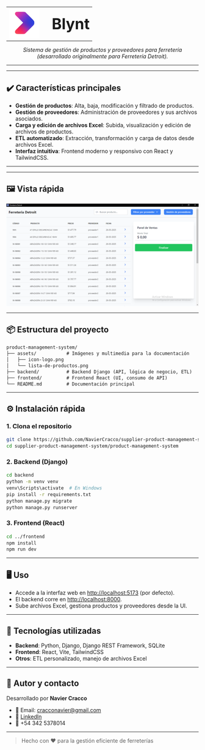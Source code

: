 <table align="center">
 <tr>
  <td><img src="assets/icon-logo.png" alt="Blynt Logo" width="80"/></td>
  <td><span style="font-size:2.8em; font-weight:bold; margin-left:18px;">Blynt</span></td>
 </tr>
</table>

<p align="center"><em>Sistema de gestión de productos y proveedores para ferretería (desarrollado originalmente para Ferretería Detroit).</em></p>

---

---

## ✔️ Características principales

- **Gestión de productos**: Alta, baja, modificación y filtrado de productos.
- **Gestión de proveedores**: Administración de proveedores y sus archivos asociados.
- **Carga y edición de archivos Excel**: Subida, visualización y edición de archivos de productos.
- **ETL automatizado**: Extracción, transformación y carga de datos desde archivos Excel.
- **Interfaz intuitiva**: Frontend moderno y responsivo con React y TailwindCSS.

---

---

## 🖼️ Vista rápida

<p align="center">
 <img src="assets/lista-de-productos.png" alt="Vista de productos" width="600"/>
</p>

---

## 📦 Estructura del proyecto

```text
product-management-system/
├── assets/           # Imágenes y multimedia para la documentación
│   ├── icon-logo.png
│   └── lista-de-productos.png
├── backend/          # Backend Django (API, lógica de negocio, ETL)
├── frontend/         # Frontend React (UI, consumo de API)
└── README.md         # Documentación principal
```

---

## ⚙️ Instalación rápida

### 1. Clona el repositorio

```bash
git clone https://github.com/NavierCracco/supplier-product-management-system.git
cd supplier-product-management-system/product-management-system
```

### 2. Backend (Django)

```bash
cd backend
python -m venv venv
venv\Scripts\activate  # En Windows
pip install -r requirements.txt
python manage.py migrate
python manage.py runserver
```

### 3. Frontend (React)

```bash
cd ../frontend
npm install
npm run dev
```

---

## 🖥️ Uso

- Accede a la interfaz web en [http://localhost:5173](http://localhost:5173) (por defecto).
- El backend corre en [http://localhost:8000](http://localhost:8000).
- Sube archivos Excel, gestiona productos y proveedores desde la UI.

---

## 📝 Tecnologías utilizadas

- **Backend**: Python, Django, Django REST Framework, SQLite
- **Frontend**: React, Vite, TailwindCSS
- **Otros**: ETL personalizado, manejo de archivos Excel

---

## 👤 Autor y contacto

Desarrollado por **Navier Cracco**

- 📧 Email: <cracconavier@gmail.com>
- 💼 [LinkedIn](https://www.linkedin.com/in/navier-cracco-7112b1252/)
- 📱 +54 342 5378014

---

> Hecho con ❤️ para la gestión eficiente de ferreterías
